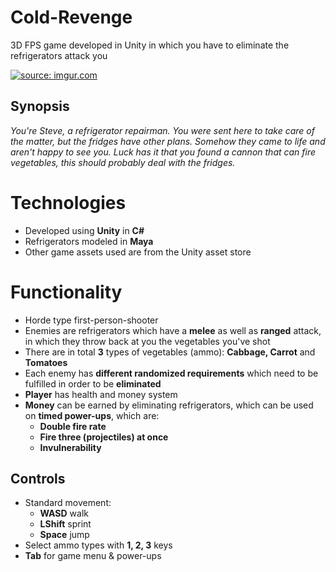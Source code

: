 # Cold-Revenge

3D FPS game developed in Unity in which you have to eliminate the refrigerators attack you

<a href="https://imgur.com/OhnpKTS"><img src="https://i.imgur.com/OhnpKTS.gif" title="source: imgur.com" /></a>

## Synopsis

*You're Steve, a refrigerator repairman. You were sent here to take care of the matter, but the fridges have other plans. Somehow they came to life and aren't happy to see you. Luck has it that you found a cannon that can fire vegetables, this should probably deal with the fridges.*

# Technologies

- Developed using **Unity** in **C#**
- Refrigerators modeled in **Maya**
- Other game assets used are from the Unity asset store

# Functionality

- Horde type first-person-shooter
- Enemies are refrigerators which have a **melee** as well as **ranged** attack, in which they throw back at you the vegetables you've shot
- There are in total **3** types of vegetables (ammo): **Cabbage, Carrot** and **Tomatoes**
- Each enemy has **different randomized requirements** which need to be fulfilled in order to be **eliminated**
- **Player** has health and money system
- **Money** can be earned by eliminating refrigerators, which can be used on **timed power-ups**, which are:
	- **Double fire rate**
	- **Fire three (projectiles) at once**
	- **Invulnerability**

## Controls
- Standard movement:
	- **WASD** walk
	- **LShift** sprint
	- **Space** jump
- Select ammo types with **1, 2, 3** keys
- **Tab** for game menu & power-ups

<!--stackedit_data:
eyJoaXN0b3J5IjpbOTM0MzQxOTcyLDE4NjQyNTQ2NTcsMTUyNz
c2NTE1OSwtMTIwNjI3ODAyOCw2MzU3MDk3MTYsLTIzOTI3NDMw
MywtNTI3ODUyNTA2LC0yOTU0NTk3NzYsMTYwNDUyNzU5MiwtNz
k5ODI0NzM0XX0=
-->